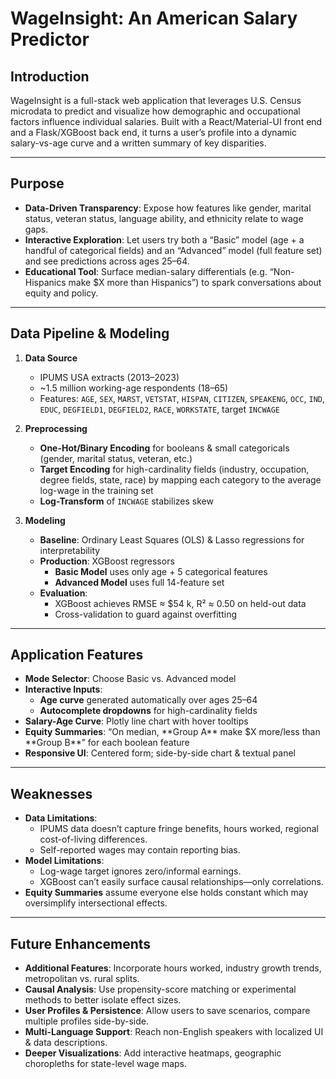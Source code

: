 # WageInsight: An American Salary Predictor

## Introduction  
WageInsight is a full-stack web application that leverages U.S. Census microdata to predict and visualize how demographic and occupational factors influence individual salaries. Built with a React/Material-UI front end and a Flask/XGBoost back end, it turns a user’s profile into a dynamic salary-vs-age curve and a written summary of key disparities.

---

## Purpose  
- **Data-Driven Transparency**: Expose how features like gender, marital status, veteran status, language ability, and ethnicity relate to wage gaps.  
- **Interactive Exploration**: Let users try both a “Basic” model (age + a handful of categorical fields) and an “Advanced” model (full feature set) and see predictions across ages 25–64.  
- **Educational Tool**: Surface median-salary differentials (e.g. “Non-Hispanics make \$X more than Hispanics”) to spark conversations about equity and policy.

---

## Data Pipeline & Modeling  

1. **Data Source**  
   - IPUMS USA extracts (2013–2023)  
   - ~1.5 million working-age respondents (18–65)  
   - Features: `AGE`, `SEX`, `MARST`, `VETSTAT`, `HISPAN`, `CITIZEN`, `SPEAKENG`, `OCC`, `IND`, `EDUC`, `DEGFIELD1`, `DEGFIELD2`, `RACE`, `WORKSTATE`, target `INCWAGE`  

2. **Preprocessing**  
   - **One-Hot/Binary Encoding** for booleans & small categoricals (gender, marital status, veteran, etc.)  
   - **Target Encoding** for high-cardinality fields (industry, occupation, degree fields, state, race) by mapping each category to the average log-wage in the training set  
   - **Log-Transform** of `INCWAGE` stabilizes skew  

3. **Modeling**  
   - **Baseline**: Ordinary Least Squares (OLS) & Lasso regressions for interpretability  
   - **Production**: XGBoost regressors  
     - **Basic Model** uses only age + 5 categorical features  
     - **Advanced Model** uses full 14-feature set  
   - **Evaluation**:  
     - XGBoost achieves RMSE ≈ \$54 k, R² ≈ 0.50 on held-out data  
     - Cross-validation to guard against overfitting  

---

## Application Features  

- **Mode Selector**: Choose Basic vs. Advanced model  
- **Interactive Inputs**:  
  - **Age curve** generated automatically over ages 25–64  
  - **Autocomplete dropdowns** for high-cardinality fields  
- **Salary-Age Curve**: Plotly line chart with hover tooltips  
- **Equity Summaries**: “On median, \*\*Group A\*\* make \$X more/less than \*\*Group B\*\*” for each boolean feature  
- **Responsive UI**: Centered form; side-by-side chart & textual panel  

---

## Weaknesses  

- **Data Limitations**:  
  - IPUMS data doesn’t capture fringe benefits, hours worked, regional cost-of-living differences.  
  - Self-reported wages may contain reporting bias.  
- **Model Limitations**:  
  - Log-wage target ignores zero/informal earnings.  
  - XGBoost can’t easily surface causal relationships—only correlations.  
- **Equity Summaries** assume everyone else holds constant which may oversimplify intersectional effects.  

---

## Future Enhancements  

- **Additional Features**: Incorporate hours worked, industry growth trends, metropolitan vs. rural splits.  
- **Causal Analysis**: Use propensity-score matching or experimental methods to better isolate effect sizes.  
- **User Profiles & Persistence**: Allow users to save scenarios, compare multiple profiles side-by-side.  
- **Multi-Language Support**: Reach non-English speakers with localized UI & data descriptions.  
- **Deeper Visualizations**: Add interactive heatmaps, geographic choropleths for state-level wage maps.  